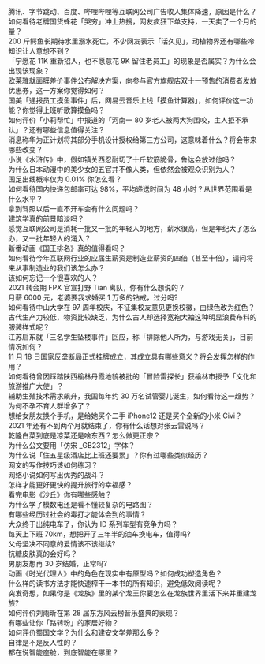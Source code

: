 腾讯、字节跳动、百度、哔哩哔哩等互联网公司广告收入集体降速，原因是什么？  
如何看待老牌国货蜂花「哭穷」冲上热搜，网友疯狂下单支持，一天卖了一个月的量？  
200 斤鳄鱼长期待水里溺水死亡，不少网友表示「活久见」，动植物界还有哪些冷知识让人意想不到？  
「宁愿花 11K 重新招人，也不愿意花 9K 留住老员工」的现象是否属实？为什么会出现该现象？  
欧莱雅就面膜差价事件公布解决方案，向参与官方旗舰店双十一预售的消费者发放优惠券，这一方案你觉得如何？  
国美「通报员工摸鱼事件」后，网易云音乐上线「摸鱼计算器」，如何评价这一功能？你觉得上班听歌算摸鱼吗？  
如何评价「小莉帮忙」中报道的「河南一 80 岁老人被两大狗围咬，主人拒不承认」？还有哪些信息值得关注？  
消息称华为正计划将其部分手机设计授权给第三方公司，这意味着什么？将会带来哪些改变？  
小说《水浒传》中，假如镇关西忍耐切了十斤软筋脆骨，鲁达会放过他吗？  
为什么日本动漫中的美少女的五官并不像人类，但依然会被观众识别为人？  
国足出线概率仅为 0.01% 你怎么看？  
如何看待国内快递包邮率可达 98%，平均递送时间为 48 小时？从世界范围看是什么水平？  
拿到驾照以后一直不开车会有什么问题吗？  
建筑学真的前景暗淡吗？  
感觉互联网公司是消耗一批又一批的年轻人的地方，薪水很高，但是年纪大了怎么办，又一批年轻人的涌入？  
新番动画《国王排名》真的值得看吗？  
如何看待今年互联网行业的应届生薪资是制造业薪资的四倍（甚至十倍），请问将来从事制造业的我们该怎么办？  
该如何忘记一个很喜欢的人？  
2021 转会期 FPX 官宣打野 Tian 离队，你有什么想说的？  
月薪 6000 元，老婆要我求婚买 1 万多的钻戒，过分吗?  
如何看待中山大学在 97 周年校庆，不征集校友意见更换校徽，由绿色改为红色？  
古代生产力较低，物资比较缺乏，为什么古人却选择宽袍大袖这种明显浪费布料的服装样式呢？  
江苏启东就「三名学生坠楼事件」回应，称「排除他人所为，与游戏无关」，目前情况如何？  
11 月 18 日国家反垄断局正式挂牌成立，其成立具有哪些意义？将会发挥怎样的作用？  
如何看待曾因踩踏陕西榆林丹霞地貌被批的「冒险雷探长」获榆林市授予「文化和旅游推广大使」？  
辅助生殖技术需求飙升，我国每年约 30 万名试管婴儿诞生，如何看待这一趋势？为何不孕不育人群增多了？  
想给女朋友换个手机，是给她买个二手 iPhone12 还是买个全新的小米 Civi？  
2021 年还有不到两个月就结束了，你有什么话想对张云雷说吗？  
乾隆白菜到底是凉菜还是啥东西？怎么做更正宗？  
为什么公文要用「仿宋 _GB2312」字体？  
为什么说「住五星级酒店比上班还要累」？你有过哪些类似经历？  
网文的写作技巧该如何练习？  
网络小说如何写出优秀的战斗？  
怎样才能更好更快的提升旅行的幸福感？  
看完电影《沙丘》你有哪些感触？  
为什么学了模数电还是看不懂较复杂的电路图？  
有哪些经历过社会的毒打才能体会到的事情？  
大众终于出纯电车了，你认为 ID 系列车型有竞争力吗？  
每天上下班 70km，想把开了三年半的油车换电车，值得吗?  
父母坚决不同意的爱情该不该继续?  
抗糖皮肤真的会好吗？  
男朋友想再 30 岁结婚，正常吗?  
动画《时光代理人》中的角色在现实中有原型吗？如何成功塑造角色？  
什么样的读书方法才能快速榨干一本书的所有知识，避免低效阅读呢？  
突发奇想，如果你是《龙族》里的某个龙王你要怎么在龙族世界里活下来并重建龙族?  
如何评价刘雨昕在第 28 届东方风云榜音乐盛典的表现？  
有哪些让你「路转粉」的家居好物？  
如何评价蜀国文学？为什么和建安文学差那么多？  
自律是不是反人性的？  
都在说智能座舱，到底智能在哪里？  
